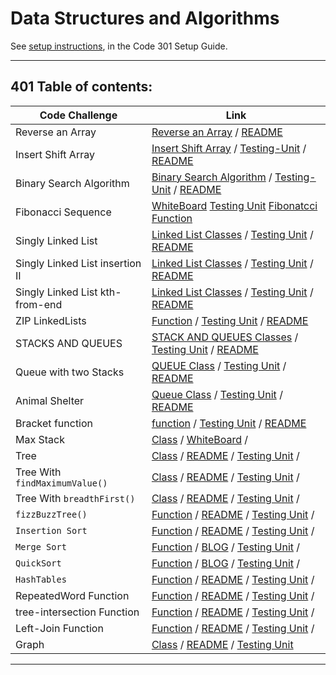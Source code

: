 # Data Structures and Algorithms

See [setup instructions](https://codefellows.github.io/setup-guide/code-301/3-code-challenges), in the Code 301 Setup Guide.

---

## 401 Table of contents:

| Code Challenge                  | Link                                                                                                                                                                                                                                    |
| ------------------------------- | --------------------------------------------------------------------------------------------------------------------------------------------------------------------------------------------------------------------------------------- |
| Reverse an Array                | [Reverse an Array](javascript/code-challenges/arrayReverse/array-reverse.js) / [README](javascript/code-challenges/arrayReverse/README.md)                                                                                              |
| Insert Shift Array              | [Insert Shift Array](javascript/code-challenges/arrayShift/array-shift.js) / [Testing-Unit](code-challenges/array-shift-02.test.js) / [README](javascript/code-challenges/arrayShift/README.md)                                         |
| Binary Search Algorithm         | [Binary Search Algorithm](javascript/code-challenges/arrayBinarySearch/array-binary-search.js) / [Testing-Unit](code-challenges/arr-binary-search.test.js) / [README](javascript/code-challenges/arrayBinarySearch/README.md)           |
| Fibonacci Sequence              | [WhiteBoard](assets/fibonaccie.png) [Testing Unit](code-challenges/fibonacci.test.js) [Fibonatcci Function](javascript/code-challenges/Fibonacci-Squance/fib-seq.js)                                                                    |
| Singly Linked List              | [Linked List Classes](javascript/code-challenges/linkedList/linked-list.js) / [Testing Unit](code-challenges/linked-list.test.js) / [README](javascript/code-challenges/linkedList/README.md)                                           |
| Singly Linked List insertion II | [Linked List Classes](javascript/code-challenges/linkedList/linked-list.js) / [Testing Unit](code-challenges/linked-list.test.js) / [README](javascript/code-challenges/linkedList/README2.md)                                          |
| Singly Linked List kth-from-end | [Linked List Classes](javascript/code-challenges/linkedList/linked-list.js) / [Testing Unit](code-challenges/linked-list.test.js) / [README](javascript/code-challenges/linkedList/README3.md)                                          |
| ZIP LinkedLists                 | [Function](javascript/code-challenges/llZip/ll-zip.js) / [Testing Unit](code-challenges/linked-list.test.js) / [README](javascript/code-challenges/llZip/README.md)                                                                     |
| STACKS AND QUEUES               | [STACK AND QUEUES Classes](javascript/code-challenges/stacksAndQueues/stacks-and-queues.js) / [Testing Unit](code-challenges/stackAndQueue.test.js) / [README](javascript/code-challenges/stacksAndQueues/Readme.md)                    |
| Queue with two Stacks           | [QUEUE Class](javascript/code-challenges/queueWithStacks/queue-with-stacks.js) / [Testing Unit](code-challenges/pseudoQueue.test.js) / [README](javascript/code-challenges/queueWithStacks/Readme.md)                                   |
| Animal Shelter                  | [Queue Class](./javascript/code-challenges/fifoAnimalShelter/fifo-animal-shelter.js) / [Testing Unit](/code-challenges/fifo-animal-shelter.test.js) / [README](javascript/code-challenges/fifoAnimalShelter/Readme.md)                  |
| Bracket function                | [function](./javascript/code-challenges/multiBracketValidation/multi-bracket-validation.js) / [Testing Unit](/code-challenges/multi-bracket-validation.test.js) / [README](javascript/code-challenges/multiBracketValidation/Readme.md) |
| Max Stack                       | [Class](javascript/code-challenges/maxStack/maxStack.js) / [WhiteBoard](/assets/maxStack.png) /                                                                                                                                         |
| Tree                            | [Class](javascript/code-challenges/tree/tree.js) / [README](/javascript/code-challenges/tree/readme.md) / [Testing Unit](code-challenges/trees.test.js) /                                                                               |
| Tree With `findMaximumValue()`  | [Class](javascript/code-challenges/tree/tree.js) / [README](/javascript/code-challenges/tree/readme2.md) / [Testing Unit](code-challenges/trees.test.js) /                                                                              |
| Tree With `breadthFirst()`      | [Class](javascript/code-challenges/tree/tree.js) / [README](/javascript/code-challenges/tree/readme3.md) / [Testing Unit](code-challenges/trees.test.js) /                                                                              |
| `fizzBuzzTree()`                | [Function](javascript/code-challenges/fizzBuzzTree/fizz-buzz-tree.js) / [README](/javascript/code-challenges/fizzBuzzTree/readme.md) / [Testing Unit](code-challenges/fizz-buzz.test.js) /                                              |
| `Insertion Sort`                | [Function](javascript/code-challenges/insertionSort/insertionSort.js) / [README](/javascript/code-challenges/insertionSort/readme.md) / [Testing Unit](code-challenges/insertionSort.test.js) /                                         |
| `Merge Sort`                    | [Function](javascript/code-challenges/mergeSort/mergeSort.js) / [BLOG](./javascript/code-challenges/mergeSort/BOLG.md) / [Testing Unit](code-challenges/mergeSort.test.js) /                                                            |
| `QuickSort`                     | [Function](javascript/code-challenges/quickSort/quickSort.js) / [BLOG](./javascript/code-challenges/quickSort/BLOG.md) / [Testing Unit](code-challenges/quickSort.test.js) /                                                            |
| `HashTables`                    | [Function](javascript/code-challenges/hashtables/hashtable.js) / [README](./javascript/code-challenges/hashtables/Readme.md) / [Testing Unit](code-challenges/hashtable.test.js) /                                                      |
| RepeatedWord Function           | [Function](javascript/code-challenges/repeatedWord/repeated-word.js) / [README](./javascript/code-challenges/repeatedWord/Readme.md) / [Testing Unit](code-challenges/repeatedWord.test.js) /                                           |
| tree-intersection Function      | [Function](javascript/code-challenges/treeIntersection/tree-intersection.js) / [README](javascript/code-challenges/treeIntersection/readme.md) / [Testing Unit](code-challenges/tree-intersection.test.js) /                            |
| Left-Join Function | [Function](javascript/code-challenges/leftJoin/left-join.js) / [README](javascript/code-challenges/leftJoin/readme.md) / [Testing Unit](code-challenges/leftJoin.test.js) / |
| Graph | [Class](javascript/code-challenges/Graph/graph.js) / [README](javascript/code-challenges/Graph/Readme.md) / [Testing Unit](code-challenges/graph.test.js) |

---
